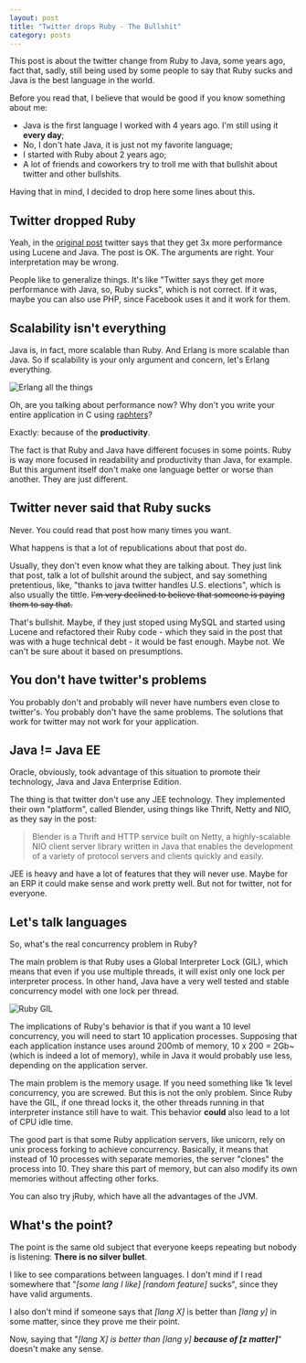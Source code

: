 ```yaml
---
layout: post
title: "Twitter drops Ruby - The Bullshit"
category: posts
---
```


This post is about the twitter change from Ruby to Java, some years ago, fact
that, sadly, still being used by some people to say that Ruby sucks and
Java is the best language in the world.

Before you read that, I believe that would be good if you know something about
me:

- Java is the first language I worked with 4 years ago. I'm still using it
**every day**;
- No, I don't hate Java, it is just not my favorite language;
- I started with Ruby about 2 years ago;
- A lot of friends and coworkers try to troll me with that bullshit about
twitter and other bullshits.

Having that in mind, I decided to drop here some lines about this.

## Twitter dropped Ruby

Yeah, in the [original post][post] twitter says that they get 3x more
performance using Lucene and Java. The post is OK. The arguments are right.
Your interpretation may be wrong.

People like to generalize things. It's like "Twitter says they get more
performance with Java, so, Ruby sucks", which is not correct. If it was,
maybe you can also use PHP, since Facebook uses it and it work for them.

## Scalability isn't everything

Java is, in fact, more scalable than Ruby. And Erlang is more scalable than
Java. So if scalability is your only argument and concern, let's Erlang
everything.

![Erlang all the things](http://i.imgur.com/h1W5V8W.jpg)

Oh, are you talking about performance now? Why don't you write your
entire application in C using [raphters][raphters]?

Exactly: because of the **productivity**.

The fact is that Ruby and Java have different focuses in some points. Ruby
is way more focused in readability and productivity than Java, for example.
But this argument itself don't make one language better or worse than another.
They are just different.

## Twitter never said that Ruby sucks

Never. You could read that post how many times you want.

What happens is that a lot of republications about that post do.

Usually, they don't even know what they are talking about. They just link
that post, talk a lot of bullshit around the subject, and say something
pretentious, like, "thanks to java twitter handles U.S. elections", which
is also usually the tittle. ~~I'm very declined to believe that someone is
paying them to say that.~~

That's bullshit. Maybe, if they just stoped using MySQL and started using
Lucene and refactored their Ruby code - which they said in the post that was
with a huge technical debt - it would be fast enough. Maybe not. We can't be
sure about it based on presumptions.

## You don't have twitter's problems

You probably don't and probably will never have numbers even close to
twitter's. You probably don't have the same problems. The solutions that
work for twitter may not work for your application.

## Java != Java EE

Oracle, obviously, took advantage of this situation to promote their
technology, Java and Java Enterprise Edition.

The thing is that twitter don't use any JEE technology.
They implemented their own "platform", called Blender, using things like Thrift,
Netty and NIO, as they say in the post:

> Blender is a Thrift and HTTP service built on Netty, a highly-scalable NIO
> client server library written in Java that enables the development of a
> variety of protocol servers and clients quickly and easily.

JEE is heavy and have a lot of features that they will never use. Maybe for
an ERP it could make sense and work pretty well. But not for twitter, not
for everyone.

## Let's talk languages

So, what's the real concurrency problem in Ruby?

The main problem is that Ruby uses a Global Interpreter Lock (GIL), which
means that even if you use multiple threads, it will exist only one lock per
interpreter process. In other hand, Java have a very well tested and stable
concurrency model with one lock per thread.

![Ruby GIL](http://i.imgur.com/SnTf2hl.png)

The implications of Ruby's behavior is that if you want a 10 level concurrency,
you will need to start 10 application processes. Supposing that each
application instance uses around 200mb of memory, 10 x 200 = 2Gb~ (which is
indeed a lot of memory), while in Java it would probably use less, depending
on the application server.

The main problem is the memory usage. If you need something like 1k level
concurrency, you are screwed. But this is not the only problem. Since Ruby
have the GIL, if one thread locks it, the other threads running in that
interpreter instance still have to wait. This behavior **could** also lead
to a lot of CPU idle time.

The good part is that some Ruby application servers, like unicorn, rely on
unix process forking to achieve concurrency. Basically, it means that
instead of 10 processes with separate memories, the server "clones" the
process into 10. They share this part of memory, but can also modify its
own memories without affecting other forks.

You can also try jRuby, which have all the advantages of the JVM.

## What's the point?

The point is the same old subject that everyone keeps repeating but nobody is
listening: **There is no silver bullet**.

I like to see comparations between languages. I don't mind if I read
somewhere that "_[some lang I like]  [random feature]_ sucks",
since they have valid arguments.

I also don't mind if someone says that _[lang X]_ is better than _[lang y]_
in some matter, since they prove me their point.

Now, saying that "_[lang X] is better than [lang y] **because of
[z matter]**_" doesn't make any sense.

[post]: https://blog.twitter.com/2011/twitter-search-now-3x-faster
[raphters]: https://github.com/DanielWaterworth/Raphters

